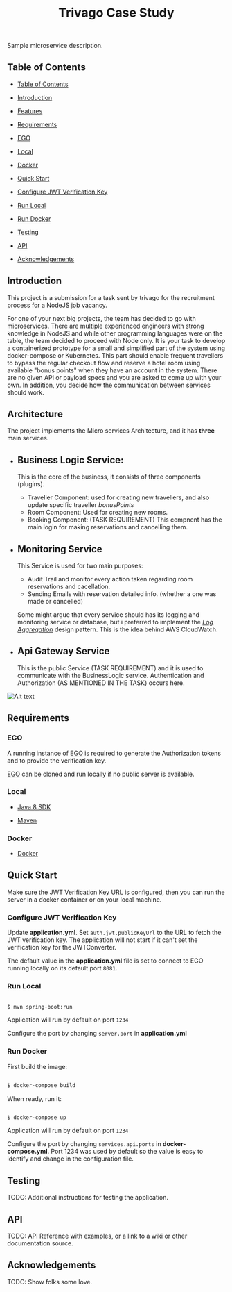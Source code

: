 <h1  align="center"> Trivago Case Study </h1>  <br>

  

<p  align="center">

Sample microservice description.

</p>

  
  

## Table of Contents

  

-  [Table of Contents](#table-of-contents)

-  [Introduction](#introduction)

-  [Features](#features)

-  [Requirements](#requirements)

-  [EGO](#ego)

-  [Local](#local)

-  [Docker](#docker)

-  [Quick Start](#quick-start)

-  [Configure JWT Verification Key](#configure-jwt-verification-key)

-  [Run Local](#run-local)

-  [Run Docker](#run-docker)

-  [Testing](#testing)

-  [API](#api)

-  [Acknowledgements](#acknowledgements)

  
  
  
  

## Introduction

This project is a submission for a task sent by trivago for the recruitment process for a NodeJS job vacancy.
  
For one of your next big projects, the team has decided to go with microservices. There are multiple
experienced engineers with strong knowledge in NodeJS and while other programming languages
were on the table, the team decided to proceed with Node only. It is your task to develop a
containerized prototype for a small and simplified part of the system using docker-compose or
Kubernetes.
This part should enable frequent travellers to bypass the regular checkout flow and reserve a hotel
room using available "bonus points" when they have an account in the system. There are no given
API or payload specs and you are asked to come up with your own. In addition, you decide how the
communication between services should work.

  

## Architecture

The project implements the Micro services Architecture, and it has **three** main services.

 - Business Logic Service: 
   -
   This is the core of the business, it consists of three components (plugins).
   - Traveller Component: used for creating new travellers, and also update specific traveller *bonusPoints*
   - Room Component: Used for creating new rooms.
   - Booking Component: (TASK REQUIREMENT) This compnent has the main login for making reservations and cancelling them.
  - Monitoring Service
    -
    This Service is used for two main purposes: 
     - Audit Trail and monitor every action taken regarding room reservations and cacellation.
     - Sending Emails with reservation detailed info. (whether a one was made or cancelled)
    
    Some might argue that every service should has its logging and monitoring service or database, but i preferred to implement the *[Log Aggregation](https://microservices.io/patterns/observability/application-logging.html)* design pattern. This is the idea behind AWS CloudWatch.
 - Api Gateway Service
   -
   This is the public Service (TASK REQUIREMENT) and it is used to communicate with the BusinessLogic service.
   Authentication and Authorization (AS MENTIONED IN THE TASK) occurs here.

![Alt text](images/Arch.svg?raw=true "Architecture")



  
  

## Requirements



  
  

### EGO

A running instance of [EGO](https://github.com/overture-stack/ego/) is required to generate the Authorization tokens and to provide the verification key.

  

[EGO](https://github.com/overture-stack/ego/) can be cloned and run locally if no public server is available.

  
  

### Local

*  [Java 8 SDK](http://www.oracle.com/technetwork/java/javase/downloads/jdk8-downloads-2133151.html)

*  [Maven](https://maven.apache.org/download.cgi)

  
  

### Docker

*  [Docker](https://www.docker.com/get-docker)

  
  

## Quick Start

Make sure the JWT Verification Key URL is configured, then you can run the server in a docker container or on your local machine.

  

### Configure JWT Verification Key

Update __application.yml__. Set `auth.jwt.publicKeyUrl` to the URL to fetch the JWT verification key. The application will not start if it can't set the verification key for the JWTConverter.

  

The default value in the __application.yml__ file is set to connect to EGO running locally on its default port `8081`.

  

### Run Local

```bash

$ mvn spring-boot:run

```

  

Application will run by default on port `1234`

  

Configure the port by changing `server.port` in __application.yml__

  
  

### Run Docker

  

First build the image:

```bash

$ docker-compose build

```

  

When ready, run it:

```bash

$ docker-compose up

```

  

Application will run by default on port `1234`

  

Configure the port by changing `services.api.ports` in __docker-compose.yml__. Port 1234 was used by default so the value is easy to identify and change in the configuration file.

  
  

## Testing

TODO: Additional instructions for testing the application.

  
  

## API

TODO: API Reference with examples, or a link to a wiki or other documentation source.

  

## Acknowledgements

TODO: Show folks some love.